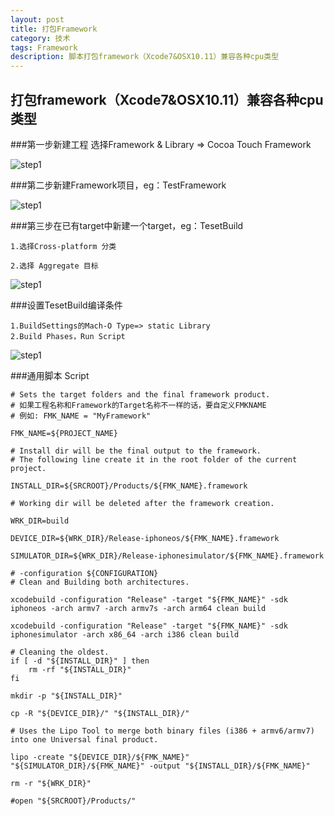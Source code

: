```yaml
---
layout: post
title: 打包Framework
category: 技术
tags: Framework
description: 脚本打包framework（Xcode7&OSX10.11）兼容各种cpu类型
---
```

## 打包framework（Xcode7&OSX10.11）兼容各种cpu类型

###第一步新建工程
	选择Framework & Library => Cocoa Touch Framework
	
![step1](http://oshs6ulbi.bkt.clouddn.com/framework-step1)

###第二步新建Framework项目，eg：TestFramework

![step1](http://oshs6ulbi.bkt.clouddn.com/framework-step2)

###第三步在已有target中新建一个target，eg：TesetBuild

	1.选择Cross-platform 分类

	2.选择 Aggregate 目标
![step1](http://oshs6ulbi.bkt.clouddn.com/framework-step3)

###设置TesetBuild编译条件

	1.BuildSettings的Mach-O Type=> static Library
	2.Build Phases，Run Script 
![step1](http://oshs6ulbi.bkt.clouddn.com/framework-step4)

###通用脚本 Script

```
# Sets the target folders and the final framework product.
# 如果工程名称和Framework的Target名称不一样的话，要自定义FMKNAME
# 例如: FMK_NAME = "MyFramework"

FMK_NAME=${PROJECT_NAME}

# Install dir will be the final output to the framework.
# The following line create it in the root folder of the current project.

INSTALL_DIR=${SRCROOT}/Products/${FMK_NAME}.framework

# Working dir will be deleted after the framework creation.

WRK_DIR=build

DEVICE_DIR=${WRK_DIR}/Release-iphoneos/${FMK_NAME}.framework

SIMULATOR_DIR=${WRK_DIR}/Release-iphonesimulator/${FMK_NAME}.framework

# -configuration ${CONFIGURATION}
# Clean and Building both architectures.

xcodebuild -configuration "Release" -target "${FMK_NAME}" -sdk iphoneos -arch armv7 -arch armv7s -arch arm64 clean build

xcodebuild -configuration "Release" -target "${FMK_NAME}" -sdk iphonesimulator -arch x86_64 -arch i386 clean build

# Cleaning the oldest.
if [ -d "${INSTALL_DIR}" ] then
	rm -rf "${INSTALL_DIR}"
fi

mkdir -p "${INSTALL_DIR}"

cp -R "${DEVICE_DIR}/" "${INSTALL_DIR}/"

# Uses the Lipo Tool to merge both binary files (i386 + armv6/armv7) into one Universal final product.

lipo -create "${DEVICE_DIR}/${FMK_NAME}" "${SIMULATOR_DIR}/${FMK_NAME}" -output "${INSTALL_DIR}/${FMK_NAME}"

rm -r "${WRK_DIR}"

#open "${SRCROOT}/Products/"

```
